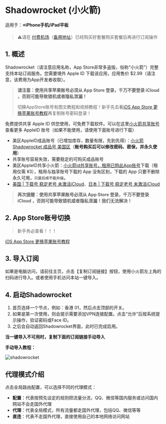 # Shadowrocket (小火箭) 

适用于：**⭐️iPhone手机/iPad平板**

> ⚠️请在 [付费机场](https://help.wwkejishe.top/free-shadowrocket#fu-fei-ji-chang)（[备用地址](https://github.com/dongyubin/Free-AppleId-Serve#付费机场推荐)）已经购买好套餐购买套餐后再进行订阅操作

## 1. 概述

Shadowrocket（请注意应用名称，App Store非常多盗版，俗称“小火箭”）完整支持本站订阅服务。您需要境外 Apple ID 下载该应用，应用售价 $2.99（请注意，该费用为App开发者收取）。

> **请注意：使用共享苹果账号必须从 App Store 登录，千万不要登录 iCloud ，否则可能导致锁机或者隐私泄漏！**
>
> 切换AppStore账号有图文教程和视频教程！新手先去看[iOS App Store 更换苹果账号教程](./iOS-App-Store-更换苹果账号教程.md)再复制账号密码登录！

免费提供共享 Apple ID 供您使用，可免费下载软件。可以在这里[小火箭共享账号](https://ios.wwkejishe.top/) 查看更多 AppleID 账号（如果不能使用，请使用下面账号进行下载）

- 美区AppleID成品账号（已增加库存，数量有限，先到先得）：[小火箭 Shadowrocket 成品号 美国区](https://fk.wangdu.site/buy/6)（**账号购买后可以修改密码、密保，并永久使用**）
- 共享账号容易失效，需要稳定的可购买成品账号
- 美区AppleID共享小火箭：[小火箭id共享账号，租用已购此App账号](https://fk.wangdu.site/buy/7)下载（租用仅需 ¥3），租用与独享账号下载的 App 没有区别，下载的 App 只要不删除永久可用，`只是后续不能升级`。
- [美国 | 下载号 稳定老号 未激活iCloud](https://fk.wwkjs.top/buy/9)、[日本 | 下载号 稳定老号 未激活iCloud](https://fk.wwkjs.top/buy/30)

> **再次提醒：使用共享苹果账号必须从 App Store 登录，千万不要登录 iCloud ，否则可能导致锁机或者隐私泄漏！我们无法解决！**

## 2. App Store账号切换

> 新手务必查看！！！

[iOS App Store 更换苹果账号教程](./iOS-App-Store-更换苹果账号教程.md)

## 3. 导入订阅

如果是电脑访问，请前往主页，点击【复制订阅链接】按钮，使用小火箭左上角的扫码进行导入。或者使用手机访问本站一键导入。

## 4. 启动Shadowrocket

1. 首页选择一个节点，例如：香港 01，然后点击顶部的开关。
2. 如果是第一次使用，则会提示需要添加VPN连接配置。点击“允许”后按系统提示操作，验证密码或Face ID。
3. 之后会自动返回Shadowrocket界面，此时已完成启用。

**当一键导入不可用时，复制下面的订阅链接手动导入**

**手动导入教程：**

![shadowrocket](https://s2.loli.net/2024/10/31/PX6sMI8VL9Tcznf.png)

## 代理模式介绍

点击全局路由配置，可以选择不同的代理模式：

- **配置**：代表按预先设定的规则把流量分流，QQ、微信等国内服务或访问国内网站不会走国外代理
- **代理**：代表全局模式，所有流量都走国外代理，包括QQ、微信等等
- **直连**：代表不走国外代理，直接使用自己的本地网络访问网站